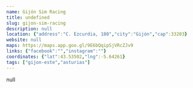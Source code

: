 ```yaml
---
name: Gijón Sim Racing
title: undefined
slug: gijon-sim-racing
description: null
location: {"address":"C. Ezcurdia, 180","city":"Gijón","cap":33203}
website: null
maps: https://maps.app.goo.gl/9E6bQqipSjVRcZJv9
links: {"facebook":"","instagram":""}
coordinates: {"lat":43.53502,"lng":-5.64261}
tags: ["gijon-este","asturias"]
---
```

null
